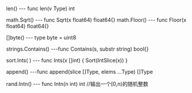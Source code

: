 
len()   --- func len(v Type) int
 
math.Sqrt()    --- func Sqrt(x float64) float64{}
math.Floor()   --- func Floor(x float64) float64{}

[]byte()  --- type byte = uint8

strings.Contains() ---func Contains(s, substr string) bool{}

sort.Ints( )  --- func Ints(x []int) { Sort(IntSlice(x)) }

append() ---func append(slice []Type, elems ...Type) []Type

rand.Intn() --- func Intn(n int) int //输出一个[0,n)的随机整数